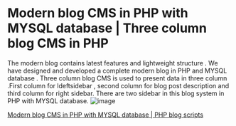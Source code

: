 # Modern blog CMS in PHP with MYSQL database | Three column blog CMS in PHP 
The modern blog contains latest features and lightweight structure . We have designed and developed a complete modern blog in PHP and MYSQL database .
Three column blog CMS is used to present data in three column .First column for ldeftsidebar , second column for blog post description and third column for right sidebar.
There are two sidebar in this blog system in PHP with MYSQL database. 
![image](https://user-images.githubusercontent.com/41726733/209184095-37348199-6f43-4a40-a109-0d4fc510084b.png)

<a href="https://technosmarter.com/item/modern-blog-cms-in-php-with-mysql-database">Modern blog CMS in PHP with MYSQL database | PHP blog scripts</a>
